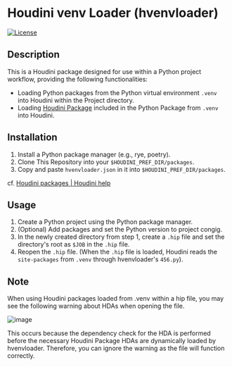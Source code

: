 # Houdini venv Loader (hvenvloader)

[![License](https://img.shields.io/badge/License-Apache%202.0-blue.svg)](https://github.com/tanitta/hvenvloader/blob/main/LICENSE)

## Description

This is a Houdini package designed for use within a Python project workflow, providing the following functionalities:
- Loading Python packages from the Python virtual environment `.venv` into Houdini within the Project directory.
- Loading [Houdini Package](https://www.sidefx.com/docs/houdini/ref/plugins.html) included in the Python Package from `.venv` into Houdini.

## Installation

1. Install a Python package manager (e.g., rye, poetry).
2. Clone This Repository into your `$HOUDINI_PREF_DIR/packages`.
3. Copy and paste `hvenvloader.json` in it into `$HOUDINI_PREF_DIR/packages`.

cf. [Houdini packages | Houdini help](https://www.sidefx.com/docs/houdini/ref/plugins.html)

## Usage

1. Create a Python project using the Python package manager.
2. (Optional) Add packages and set the Python version to project congig.
3. In the newly created directory from step 1, create a `.hip` file and set the directory's root as `$JOB` in the `.hip` file.
4. Reopen the `.hip` file. (When the `.hip` file is loaded, Houdini reads the `site-packages` from `.venv` through hvenvloader's `456.py`).

## Note

When using Houdini packages loaded from .venv within a hip file, you may see the following warning about HDAs when opening the file.

![image](https://github.com/tanitta/hvenvloader/assets/1937287/32d428d3-7dfe-4fbf-bf19-34fc7a68961a)

This occurs because the dependency check for the HDA is performed before the necessary Houdini Package HDAs are dynamically loaded by hvenvloader. Therefore, you can ignore the warning as the file will function correctly.
